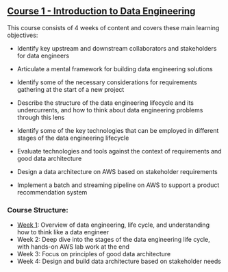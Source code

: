 ## **[Course 1 - Introduction to Data Engineering](https://www.coursera.org/learn/intro-to-data-engineering/home)**

This course consists of 4 weeks of content and covers these main learning objectives:

- Identify key upstream and downstream collaborators and stakeholders for data engineers

- Articulate a mental framework for building data engineering solutions

- Identify some of the necessary considerations for requirements gathering at the start of a new project

- Describe the structure of the data engineering lifecycle and its undercurrents, and how to think about data engineering problems through this lens

- Identify some of the key technologies that can be employed in different stages of the data engineering lifecycle

- Evaluate technologies and tools against the context of requirements and good data architecture

- Design a data architecture on AWS based on stakeholder requirements

- Implement a batch and streaming pipeline on AWS to support a product recommendation system

### **Course Structure**:

- [Week 1](./Week_1): Overview of data engineering, life cycle, and understanding how to think like a data engineer   
- Week 2: Deep dive into the stages of the data engineering life cycle, with hands-on AWS lab work at the end 
- Week 3: Focus on principles of good data architecture 
- Week 4: Design and build data architecture based on stakeholder needs 
